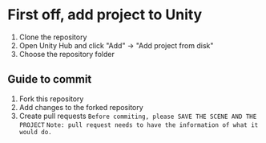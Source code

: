 # First off, add project to Unity
1. Clone the repository
2. Open Unity Hub and click "Add" -> "Add project from disk"
3. Choose the repository folder

## Guide to commit
1. Fork this repository
2. Add changes to the forked repository
3. Create pull requests
` Before commiting, please SAVE THE SCENE AND THE PROJECT `
`Note: pull request needs to have the information of what it would do.`


